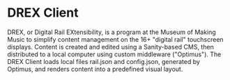 # DREX Client 
DREX, or Digital Rail EXtensibility, is a program at the Museum of Making Music to simplify content management on the 16+ "digital rail" touchscreen displays. Content is created and edited using a Sanity-based CMS, then distributed to a local computer using custom middleware ("Optimus"). The DREX Client loads local files rail.json and config.json, generated by Optimus, and renders content into a predefined visual layout.
